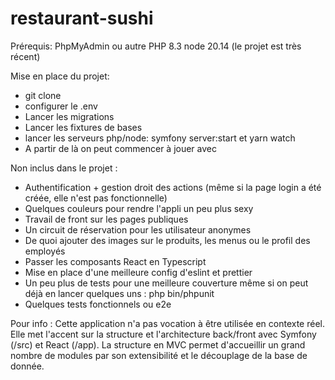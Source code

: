 # restaurant-sushi

Prérequis:
PhpMyAdmin ou autre
PHP 8.3
node 20.14 (le projet est très récent)

Mise en place du projet:
- git clone
- configurer le .env
- Lancer les migrations
- Lancer les fixtures de bases
- lancer les serveurs php/node: symfony server:start et yarn watch
- A partir de là on peut commencer à jouer avec

Non inclus dans le projet :
- Authentification + gestion droit des actions (même si la page login a été créée, elle n'est pas fonctionnelle)
- Quelques couleurs pour rendre l'appli un peu plus sexy
- Travail de front sur les pages publiques
- Un circuit de réservation pour les utilisateur anonymes
- De quoi ajouter des images sur le produits, les menus ou le profil des employés
- Passer les composants React en Typescript
- Mise en place d'une meilleure config d'eslint et prettier
- Un peu plus de tests pour une meilleure couverture même si on peut déjà en lancer quelques uns : php  bin/phpunit
- Quelques tests fonctionnels ou e2e

Pour info :
Cette application n'a pas vocation à être utilisée en contexte réel. Elle met l'accent sur la structure et l'architecture back/front avec Symfony (/src) et React (/app). La structure en MVC permet d'accueillir un grand nombre de modules par son extensibilité et le découplage de la base de donnée.
